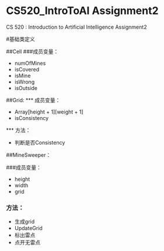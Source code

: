 # CS520_IntroToAI Assignment2
CS 520 : Introduction to Artificial Intelligence Assignment2

#基础类定义

##Cell
###成员变量：
* numOfMines
* isCovered
* isMine
* isWrong
* isOutside



##Grid:
*** 成员变量：
* Array[height + 1][weight + 1]
* isConsistency

*** 方法：
* 判断是否Consistency





##MineSweeper：
 
###成员变量：
* height
* width
* grid

### 方法：
* 生成grid
* UpdateGrid
* 标出雷点
* 点开无雷点






